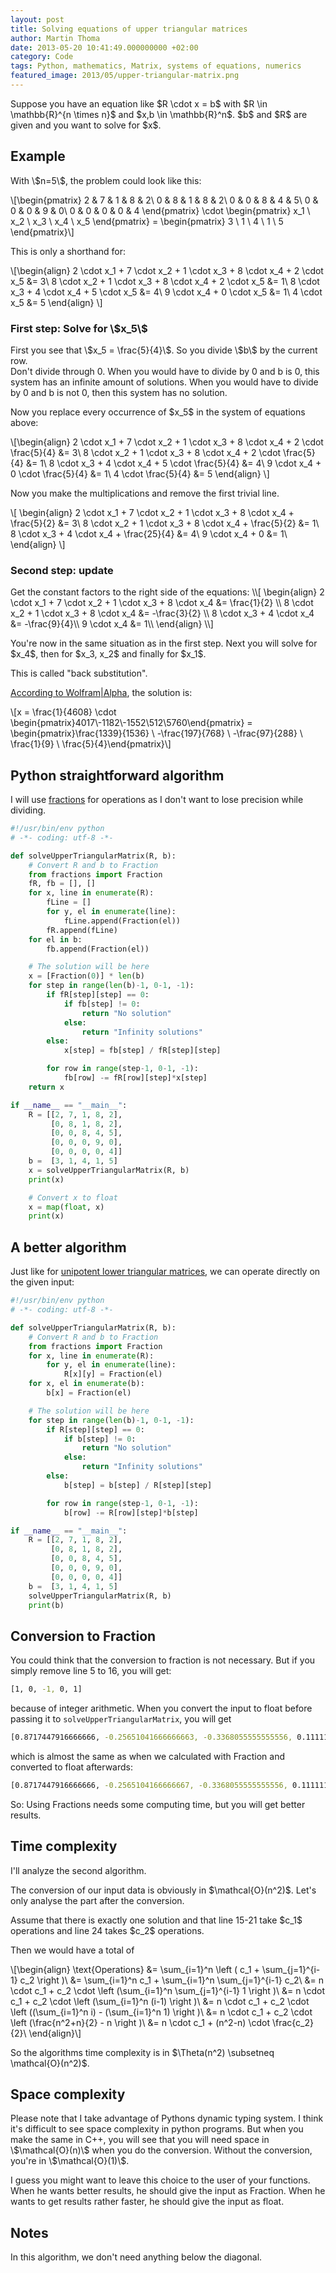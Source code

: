 ```yaml
---
layout: post
title: Solving equations of upper triangular matrices
author: Martin Thoma
date: 2013-05-20 10:41:49.000000000 +02:00
category: Code
tags: Python, mathematics, Matrix, systems of equations, numerics
featured_image: 2013/05/upper-triangular-matrix.png
---
```

Suppose you have an equation like \$R \cdot x = b\$ with \$R \in \mathbb{R}^{n \times n}\$ and \$x,b \in \mathbb{R}^n\$. \$b\$ and \$R\$ are given and you want to solve for \$x\$.

<h2>Example</h2>
With \$n=5\$, the problem could look like this:

\\[\begin{pmatrix}
2 & 7 & 1 & 8 & 2\\
0 & 8 & 1 & 8 & 2\\
0 & 0 & 8 & 4 & 5\\
0 & 0 & 0 & 9 & 0\\
0 & 0 & 0 & 0 & 4
\end{pmatrix} \cdot
\begin{pmatrix} x_1 \\ x_2 \\ x_3 \\ x_4 \\ x_5 \end{pmatrix} =
\begin{pmatrix}   3 \\ 1   \\ 4   \\ 1   \\ 5   \end{pmatrix}\\]

This is only a shorthand for:

\\[\begin{align}
2 \cdot x_1 + 7 \cdot x_2 + 1 \cdot x_3 + 8 \cdot x_4 + 2 \cdot x_5 &= 3\\
              8 \cdot x_2 + 1 \cdot x_3 + 8 \cdot x_4 + 2 \cdot x_5 &= 1\\
                            8 \cdot x_3 + 4 \cdot x_4 + 5 \cdot x_5 &= 4\\
                                          9 \cdot x_4 + 0 \cdot x_5 &= 1\\
                                                        4 \cdot x_5 &= 5
\end{align}
\\]


<h3>First step: Solve for \$x_5\$</h3>
First you see that \$x_5 = \frac{5}{4}\$. So you divide \$b\$ by the current row.

<div class="important">Don't divide through 0. When you would have to divide by 0 and b is 0, this system has an infinite amount of solutions. When you would have to divide by 0 and b is not 0, then this system has no solution.</div>

Now you replace every occurrence of \$x_5\$ in the system of equations above:

\\[\begin{align}
2 \cdot x_1 + 7 \cdot x_2 + 1 \cdot x_3 + 8 \cdot x_4 + 2 \cdot \frac{5}{4} &= 3\\
              8 \cdot x_2 + 1 \cdot x_3 + 8 \cdot x_4 + 2 \cdot \frac{5}{4} &= 1\\
                            8 \cdot x_3 + 4 \cdot x_4 + 5 \cdot \frac{5}{4} &= 4\\
                                          9 \cdot x_4 + 0 \cdot \frac{5}{4} &= 1\\
                                                        4 \cdot \frac{5}{4} &= 5
\end{align}
\\]

Now you make the multiplications and remove the first trivial line.

\\[
\begin{align}
2 \cdot x_1 + 7 \cdot x_2 + 1 \cdot x_3 + 8 \cdot x_4 + \frac{5}{2} &= 3\\
              8 \cdot x_2 + 1 \cdot x_3 + 8 \cdot x_4 + \frac{5}{2} &= 1\\
                            8 \cdot x_3 + 4 \cdot x_4 + \frac{25}{4} &= 4\\
                                          9 \cdot x_4 + 0 &= 1\\
\end{align}
\\]

<h3>Second step: update</h3>
Get the constant factors to the right side of the equations:
\\[
\begin{align}
2 \cdot x_1 + 7 \cdot x_2 + 1 \cdot x_3 + 8 \cdot x_4 &= \frac{1}{2} \\
              8 \cdot x_2 + 1 \cdot x_3 + 8 \cdot x_4 &= -\frac{3}{2} \\
                            8 \cdot x_3 + 4 \cdot x_4 &= -\frac{9}{4}\\
                                          9 \cdot x_4 &= 1\\
\end{align}
\\]

You're now in the same situation as in the first step. Next you will solve for \$x_4\$, then for \$x_3, x_2\$ and finally for \$x_1\$.

This is called "back substitution".

<a href="http://www.wolframalpha.com/input/?i=%7B%7B2%2C7%2C1%2C8%2C2%7D%2C%7B0%2C8%2C1%2C8%2C2%7D%2C%7B0%2C0%2C8%2C4%2C5%7D%2C%7B0%2C0%2C0%2C9%2C0%7D%2C%7B0%2C0%2C0%2C0%2C4%7D%7D%5E-1*%7B%7B3%7D%2C%7B1%7D%2C%7B4%7D%2C%7B1%7D%2C%7B5%7D%7D">According to Wolfram|Alpha</a>, the solution is:

\\[x = \frac{1}{4608} \cdot \begin{pmatrix}4017\\-1182\\-1552\\512\\5760\end{pmatrix} =
\begin{pmatrix}\frac{1339}{1536} \\ -\frac{197}{768} \\ -\frac{97}{288} \\ \frac{1}{9} \\ \frac{5}{4}\end{pmatrix}\\]

<h2>Python straightforward algorithm</h2>
I will use <a href="http://docs.python.org/2/library/fractions.html">fractions</a> for operations as I don't want to lose precision while dividing.

```python
#!/usr/bin/env python
# -*- coding: utf-8 -*-

def solveUpperTriangularMatrix(R, b):
    # Convert R and b to Fraction
    from fractions import Fraction
    fR, fb = [], []
    for x, line in enumerate(R):
        fLine = []
        for y, el in enumerate(line):
            fLine.append(Fraction(el))
        fR.append(fLine)
    for el in b:
        fb.append(Fraction(el))

    # The solution will be here
    x = [Fraction(0)] * len(b)
    for step in range(len(b)-1, 0-1, -1):
        if fR[step][step] == 0:
            if fb[step] != 0:
                return "No solution"
            else:
                return "Infinity solutions"
        else:
            x[step] = fb[step] / fR[step][step]

        for row in range(step-1, 0-1, -1):
            fb[row] -= fR[row][step]*x[step]
    return x

if __name__ == "__main__":
    R = [[2, 7, 1, 8, 2],
         [0, 8, 1, 8, 2],
         [0, 0, 8, 4, 5],
         [0, 0, 0, 9, 0],
         [0, 0, 0, 0, 4]]
    b =  [3, 1, 4, 1, 5]
    x = solveUpperTriangularMatrix(R, b)
    print(x)

    # Convert x to float
    x = map(float, x)
    print(x)
```


<h2>A better algorithm</h2>
Just like for <a href="../solving-equations-of-unipotent-lower-triangular-matrices/" title="Solving equations of unipotent lower triangular matrices">unipotent lower triangular matrices</a>, we can operate directly on the given input:

```python
#!/usr/bin/env python
# -*- coding: utf-8 -*-

def solveUpperTriangularMatrix(R, b):
    # Convert R and b to Fraction
    from fractions import Fraction
    for x, line in enumerate(R):
        for y, el in enumerate(line):
            R[x][y] = Fraction(el)
    for x, el in enumerate(b):
        b[x] = Fraction(el)

    # The solution will be here
    for step in range(len(b)-1, 0-1, -1):
        if R[step][step] == 0:
            if b[step] != 0:
                return "No solution"
            else:
                return "Infinity solutions"
        else:
            b[step] = b[step] / R[step][step]

        for row in range(step-1, 0-1, -1):
            b[row] -= R[row][step]*b[step]

if __name__ == "__main__":
    R = [[2, 7, 1, 8, 2],
         [0, 8, 1, 8, 2],
         [0, 0, 8, 4, 5],
         [0, 0, 0, 9, 0],
         [0, 0, 0, 0, 4]]
    b =  [3, 1, 4, 1, 5]
    solveUpperTriangularMatrix(R, b)
    print(b)
```


<h2>Conversion to Fraction</h2>
You could think that the conversion to fraction is not necessary. But if you simply remove line 5 to 16, you will get:

```bash
[1, 0, -1, 0, 1]
```

because of integer arithmetic. When you convert the input to float before
passing it to `solveUpperTriangularMatrix`, you will get

```bash
[0.8717447916666666, -0.25651041666666663, -0.3368055555555556, 0.1111111111111111, 1.25]
```

which is almost the same as when we calculated with Fraction and converted to float afterwards:

```bash
[0.8717447916666666, -0.2565104166666667, -0.3368055555555556, 0.1111111111111111, 1.25]
```

So: Using Fractions needs some computing time, but you will get better results.

<h2>Time complexity</h2>
I'll analyze the second algorithm.

The conversion of our input data is obviously in \$\mathcal{O}(n^2)\$. Let's only analyse the part after the conversion.

Assume that there is exactly one solution and that line 15-21 take \$c_1\$ operations and line 24 takes \$c_2\$ operations.

Then we would have a total of

\\[\begin{align}
\text{Operations} &= \sum_{i=1}^n \left ( c_1 +  \sum_{j=1}^{i-1} c_2 \right )\\
&= \sum_{i=1}^n c_1 + \sum_{i=1}^n \sum_{j=1}^{i-1} c_2\\
&= n \cdot c_1 + c_2 \cdot \left (\sum_{i=1}^n \sum_{j=1}^{i-1} 1 \right )\\
&= n \cdot c_1 + c_2 \cdot \left (\sum_{i=1}^n (i-1) \right )\\
&= n \cdot c_1 + c_2 \cdot \left ((\sum_{i=1}^n i) - (\sum_{i=1}^n 1) \right )\\
&= n \cdot c_1 + c_2 \cdot \left (\frac{n^2+n}{2} - n \right )\\
&= n \cdot c_1 + (n^2-n) \cdot \frac{c_2}{2}\\
\end{align}\\]

So the algorithms time complexity is in \$\Theta(n^2) \subsetneq \mathcal{O}(n^2)\$.

<h2>Space complexity</h2>
Please note that I take advantage of Pythons dynamic typing system. I think it's difficult to see space complexity in python programs. But when you make the same in C++, you will see that you will need space in \$\mathcal{O}(n)\$ when you do the conversion. Without the conversion, you're in \$\mathcal{O}(1)\$.

I guess you might want to leave this choice to the user of your functions. When he wants better results, he should give the input as Fraction. When he wants to get results rather faster, he should give the input as float.

<h2>Notes</h2>
In this algorithm, we don't need anything below the diagonal.
